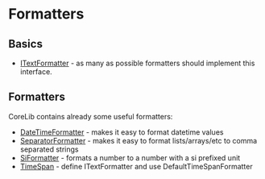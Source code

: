 ﻿# Formatters

## Basics

* [ITextFormatter<T>](./Formatters/ITextFormatter.md) - as many as possible formatters should implement this interface.

## Formatters

CoreLib contains already some useful formatters:

* [DateTimeFormatter](./Formatters/DateTimeFormatter.md) - makes it easy to format datetime values
* [SeparatorFormatter](./Formatters/SeparatorFormatter.md) - makes it easy to format lists/arrays/etc to comma separated strings
* [SiFormatter](./Formatters/SiFormatter.md) - formats a number to a number with a si prefixed unit
* [TimeSpan](./Formatters/TimeSpanFormatter.md) -  define ITextFormatter<Timespan>  and use DefaultTimeSpanFormatter



